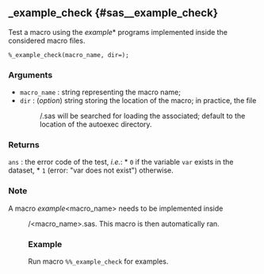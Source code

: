 ## _example_check {#sas__example_check}
Test a macro using the _example_* programs implemented inside the considered 
macro files.

	%_example_check(macro_name, dir=);

### Arguments
* `macro_name` : string representing the macro name;
* `dir` : (_option_) string storing the location of the macro; in practice, the file 
	<dir>/<macro_name>.sas will be searched for loading the associated; default to
	the location of the autoexec directory.

### Returns
`ans` : the error code of the test, _i.e._:
	* `0` if the variable `var` exists in the dataset,
    * `1` (error: "var does not exist") otherwise.

### Note
A macro _example_<macro_name> needs to be implemented inside <dir>/<macro_name>.sas.
This macro is then automatically ran.

### Example
Run macro `%%_example_check` for examples.
